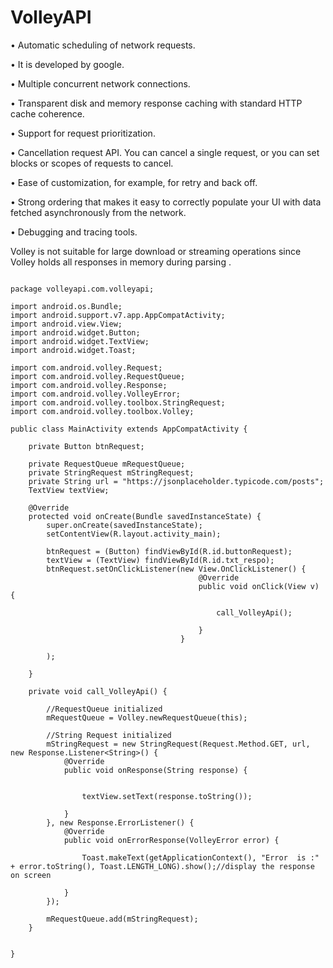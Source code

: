 # VolleyAPI


•	Automatic scheduling of network requests.




•	It is developed by google.





•	Multiple concurrent network connections.


•	Transparent disk and memory response caching with standard HTTP cache coherence.





•	Support for request prioritization.



•	Cancellation request API. You can cancel a single request, or you can set blocks or scopes of requests to cancel.


•	Ease of customization, for example, for retry and back off.


•	Strong ordering that makes it easy to correctly populate your UI with data fetched asynchronously from the network.


•	Debugging and tracing tools.

Volley is not suitable for large download or streaming operations since Volley holds all responses in memory during parsing .









```

package volleyapi.com.volleyapi;

import android.os.Bundle;
import android.support.v7.app.AppCompatActivity;
import android.view.View;
import android.widget.Button;
import android.widget.TextView;
import android.widget.Toast;

import com.android.volley.Request;
import com.android.volley.RequestQueue;
import com.android.volley.Response;
import com.android.volley.VolleyError;
import com.android.volley.toolbox.StringRequest;
import com.android.volley.toolbox.Volley;

public class MainActivity extends AppCompatActivity {

    private Button btnRequest;

    private RequestQueue mRequestQueue;
    private StringRequest mStringRequest;
    private String url = "https://jsonplaceholder.typicode.com/posts";
    TextView textView;

    @Override
    protected void onCreate(Bundle savedInstanceState) {
        super.onCreate(savedInstanceState);
        setContentView(R.layout.activity_main);

        btnRequest = (Button) findViewById(R.id.buttonRequest);
        textView = (TextView) findViewById(R.id.txt_respo);
        btnRequest.setOnClickListener(new View.OnClickListener() {
                                          @Override
                                          public void onClick(View v) {

                                              call_VolleyApi();

                                          }
                                      }

        );

    }

    private void call_VolleyApi() {

        //RequestQueue initialized
        mRequestQueue = Volley.newRequestQueue(this);

        //String Request initialized
        mStringRequest = new StringRequest(Request.Method.GET, url, new Response.Listener<String>() {
            @Override
            public void onResponse(String response) {


                textView.setText(response.toString());

            }
        }, new Response.ErrorListener() {
            @Override
            public void onErrorResponse(VolleyError error) {

                Toast.makeText(getApplicationContext(), "Error  is :" + error.toString(), Toast.LENGTH_LONG).show();//display the response on screen

            }
        });

        mRequestQueue.add(mStringRequest);
    }


}
```
